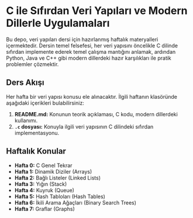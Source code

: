 # C ile Sıfırdan Veri Yapıları ve Modern Dillerle Uygulamaları

Bu depo, veri yapıları dersi için hazırlanmış haftalık materyalleri içermektedir. Dersin temel felsefesi, her veri yapısını öncelikle C dilinde sıfırdan implemente ederek temel çalışma mantığını anlamak, ardından Python, Java ve C++ gibi modern dillerdeki hazır karşılıkları ile pratik problemler çözmektir.

## Ders Akışı

Her hafta bir veri yapısı konusu ele alınacaktır. İlgili haftanın klasöründe aşağıdaki içerikleri bulabilirsiniz:

1.  **README.md:** Konunun teorik açıklaması, C kodu, modern dillerdeki kullanımı.
2.  **`.c` dosyası:** Konuyla ilgili veri yapısının C dilindeki sıfırdan implementasyonu.

## Haftalık Konular
-   **Hafta 0:** C Genel Tekrar
-   **Hafta 1:** Dinamik Diziler (Arrays)
-   **Hafta 2:** Bağlı Listeler (Linked Lists)
-   **Hafta 3:** Yığın (Stack)
-   **Hafta 4:** Kuyruk (Queue)
-   **Hafta 5:** Hash Tabloları (Hash Tables)
-   **Hafta 6:** İkili Arama Ağaçları (Binary Search Trees)
-   **Hafta 7:** Graflar (Graphs)